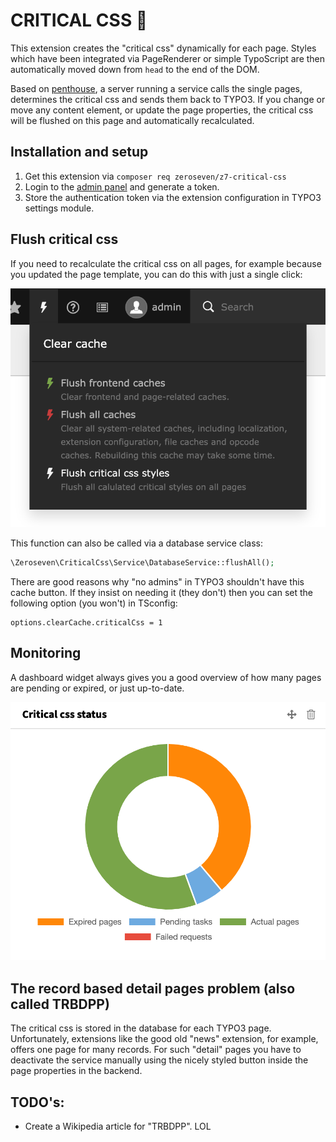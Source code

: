 # CRITICAL CSS 🚀

This extension creates the "critical css" dynamically for each page.
Styles which have been integrated via PageRenderer or simple TypoScript are then automatically moved down from `head` to the end of the DOM.

Based on [penthouse](https://github.com/pocketjoso/penthouse/tree/master), a server running a service calls the single pages, determines the critical css and sends them back to TYPO3.
If you change or move any content element, or update the page properties, the critical css will be flushed on this page and automatically recalculated.

## Installation and setup

1. Get this extension via `composer req zeroseven/z7-critical-css`
2. Login to the [admin panel](http://64.225.109.175:8055/admin/collections/) and generate a token.
3. Store the authentication token via the extension configuration in TYPO3 settings module.

## Flush critical css

If you need to recalculate the critical css on all pages, for example because you updated the page template, you can do this with just a single click:

![Flush critical css](Documentation/Images/flush_cache.png "Flush critical css")

This function can also be called via a database service class:

```php
\Zeroseven\CriticalCss\Service\DatabaseService::flushAll();
```

There are good reasons why "no admins" in TYPO3 shouldn't have this cache button. If they insist on needing it (they don't) then you can set the following option (you won't) in TSconfig:

```typo3_typoscript
options.clearCache.criticalCss = 1
```

## Monitoring

A dashboard widget always gives you a good overview of how many pages are pending or expired, or just up-to-date.

![Dashboard widget](Documentation/Images/dashboard_widget.png "Dashboard widget")

## The record based detail pages problem (also called TRBDPP)

The critical css is stored in the database for each TYPO3 page.
Unfortunately, extensions like the good old "news" extension, for example, offers one page for many records.
For such "detail" pages you have to deactivate the service manually using the nicely styled button inside the page properties in the backend.

## TODO's:

* Create a Wikipedia article for "TRBDPP". LOL
